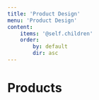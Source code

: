```yaml
---
title: 'Product Design'
menu: 'Product Design'
content:
    items: '@self.children'
    order:
        by: default
        dir: asc
---
```


<h1>Products</h1>
